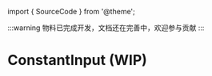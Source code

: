 import { SourceCode } from '@theme';

:::warning
物料已完成开发，文档还在完善中，欢迎参与贡献
:::

# ConstantInput (WIP)

<SourceCode href="https://github.com/bytedance/flowgram.ai/tree/main/packages/materials/form-materials/src/components/constant-input" />
